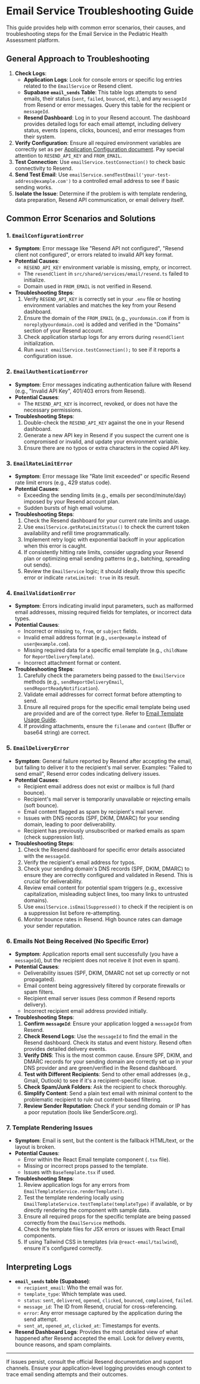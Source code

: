 # Email Service Troubleshooting Guide

This guide provides help with common error scenarios, their causes, and troubleshooting steps for the Email Service in the Pediatric Health Assessment platform.

## General Approach to Troubleshooting

1.  **Check Logs**:
    - **Application Logs**: Look for console errors or specific log entries related to the `EmailService` or Resend client.
    - **Supabase `email_sends` Table**: This table logs attempts to send emails, their status (`sent`, `failed`, `bounced`, etc.), and any `messageId` from Resend or error messages. Query this table for the recipient or `messageId`.
    - **Resend Dashboard**: Log in to your Resend account. The dashboard provides detailed logs for each email attempt, including delivery status, events (opens, clicks, bounces), and error messages from their system.
2.  **Verify Configuration**: Ensure all required environment variables are correctly set as per [Application Configuration document](mdc:docs/configuration.md). Pay special attention to `RESEND_API_KEY` and `FROM_EMAIL`.
3.  **Test Connection**: Use `emailService.testConnection()` to check basic connectivity to Resend.
4.  **Send Test Email**: Use `emailService.sendTestEmail('your-test-address@example.com')` to a controlled email address to see if basic sending works.
5.  **Isolate the Issue**: Determine if the problem is with template rendering, data preparation, Resend API communication, or email delivery itself.

## Common Error Scenarios and Solutions

### 1. `EmailConfigurationError`

- **Symptom**: Error message like "Resend API not configured", "Resend client not configured", or errors related to invalid API key format.
- **Potential Causes**:
  - `RESEND_API_KEY` environment variable is missing, empty, or incorrect.
  - The `resendClient` in `src/shared/services/email/resend.ts` failed to initialize.
  - Domain used in `FROM_EMAIL` is not verified in Resend.
- **Troubleshooting Steps**:
  1.  Verify `RESEND_API_KEY` is correctly set in your `.env` file or hosting environment variables and matches the key from your Resend dashboard.
  2.  Ensure the domain of the `FROM_EMAIL` (e.g., `yourdomain.com` if from is `noreply@yourdomain.com`) is added and verified in the "Domains" section of your Resend account.
  3.  Check application startup logs for any errors during `resendClient` initialization.
  4.  Run `await emailService.testConnection();` to see if it reports a configuration issue.

### 2. `EmailAuthenticationError`

- **Symptom**: Error messages indicating authentication failure with Resend (e.g., "Invalid API Key", 401/403 errors from Resend).
- **Potential Causes**:
  - The `RESEND_API_KEY` is incorrect, revoked, or does not have the necessary permissions.
- **Troubleshooting Steps**:
  1.  Double-check the `RESEND_API_KEY` against the one in your Resend dashboard.
  2.  Generate a new API key in Resend if you suspect the current one is compromised or invalid, and update your environment variable.
  3.  Ensure there are no typos or extra characters in the copied API key.

### 3. `EmailRateLimitError`

- **Symptom**: Error message like "Rate limit exceeded" or specific Resend rate limit errors (e.g., 429 status code).
- **Potential Causes**:
  - Exceeding the sending limits (e.g., emails per second/minute/day) imposed by your Resend account plan.
  - Sudden bursts of high email volume.
- **Troubleshooting Steps**:
  1.  Check the Resend dashboard for your current rate limits and usage.
  2.  Use `emailService.getRateLimitStatus()` to check the current token availability and refill time programmatically.
  3.  Implement retry logic with exponential backoff in your application when this error is caught.
  4.  If consistently hitting rate limits, consider upgrading your Resend plan or optimizing email sending patterns (e.g., batching, spreading out sends).
  5.  Review the `EmailService` logic; it should ideally throw this specific error or indicate `rateLimited: true` in its result.

### 4. `EmailValidationError`

- **Symptom**: Errors indicating invalid input parameters, such as malformed email addresses, missing required fields for templates, or incorrect data types.
- **Potential Causes**:
  - Incorrect or missing `to`, `from`, or `subject` fields.
  - Invalid email address format (e.g., `user@example` instead of `user@example.com`).
  - Missing required data for a specific email template (e.g., `childName` for `ReportDeliveryTemplate`).
  - Incorrect attachment format or content.
- **Troubleshooting Steps**:
  1.  Carefully check the parameters being passed to the `EmailService` methods (e.g., `sendReportDeliveryEmail`, `sendReportReadyNotification`).
  2.  Validate email addresses for correct format before attempting to send.
  3.  Ensure all required props for the specific email template being used are provided and are of the correct type. Refer to [Email Template Usage Guide](mdc:docs/email-templates.md).
  4.  If providing attachments, ensure the `filename` and `content` (Buffer or base64 string) are correct.

### 5. `EmailDeliveryError`

- **Symptom**: General failure reported by Resend after accepting the email, but failing to deliver it to the recipient's mail server. Examples: "Failed to send email", Resend error codes indicating delivery issues.
- **Potential Causes**:
  - Recipient email address does not exist or mailbox is full (hard bounce).
  - Recipient's mail server is temporarily unavailable or rejecting emails (soft bounce).
  - Email content flagged as spam by recipient's mail server.
  - Issues with DNS records (SPF, DKIM, DMARC) for your sending domain, leading to poor deliverability.
  - Recipient has previously unsubscribed or marked emails as spam (check suppression list).
- **Troubleshooting Steps**:
  1.  Check the Resend dashboard for specific error details associated with the `messageId`.
  2.  Verify the recipient's email address for typos.
  3.  Check your sending domain's DNS records (SPF, DKIM, DMARC) to ensure they are correctly configured and validated in Resend. This is crucial for deliverability.
  4.  Review email content for potential spam triggers (e.g., excessive capitalization, misleading subject lines, too many links to untrusted domains).
  5.  Use `emailService.isEmailSuppressed()` to check if the recipient is on a suppression list before re-attempting.
  6.  Monitor bounce rates in Resend. High bounce rates can damage your sender reputation.

### 6. Emails Not Being Received (No Specific Error)

- **Symptom**: Application reports email sent successfully (you have a `messageId`), but the recipient does not receive it (not even in spam).
- **Potential Causes**:
  - Deliverability issues (SPF, DKIM, DMARC not set up correctly or not propagated).
  - Email content being aggressively filtered by corporate firewalls or spam filters.
  - Recipient email server issues (less common if Resend reports delivery).
  - Incorrect recipient email address provided initially.
- **Troubleshooting Steps**:
  1.  **Confirm `messageId`**: Ensure your application logged a `messageId` from Resend.
  2.  **Check Resend Logs**: Use the `messageId` to find the email in the Resend dashboard. Check its status and event history. Resend often provides detailed delivery events.
  3.  **Verify DNS**: This is the most common cause. Ensure SPF, DKIM, and DMARC records for your sending domain are correctly set up in your DNS provider and are green/verified in the Resend dashboard.
  4.  **Test with Different Recipients**: Send to other email addresses (e.g., Gmail, Outlook) to see if it's a recipient-specific issue.
  5.  **Check Spam/Junk Folders**: Ask the recipient to check thoroughly.
  6.  **Simplify Content**: Send a plain text email with minimal content to the problematic recipient to rule out content-based filtering.
  7.  **Review Sender Reputation**: Check if your sending domain or IP has a poor reputation (tools like SenderScore.org).

### 7. Template Rendering Issues

- **Symptom**: Email is sent, but the content is the fallback HTML/text, or the layout is broken.
- **Potential Causes**:
  - Error within the React Email template component (`.tsx` file).
  - Missing or incorrect props passed to the template.
  - Issues with `BaseTemplate.tsx` if used.
- **Troubleshooting Steps**:
  1.  Review application logs for any errors from `EmailTemplateService.renderTemplate()`.
  2.  Test the template rendering locally using `EmailTemplateService.testTemplate(templateType)` if available, or by directly rendering the component with sample data.
  3.  Ensure all required props for the specific template are being passed correctly from the `EmailService` methods.
  4.  Check the template files for JSX errors or issues with React Email components.
  5.  If using Tailwind CSS in templates (via `@react-email/tailwind`), ensure it's configured correctly.

## Interpreting Logs

- **`email_sends` table (Supabase)**:
  - `recipient_email`: Who the email was for.
  - `template_type`: Which template was used.
  - `status`: `sent`, `delivered`, `opened`, `clicked`, `bounced`, `complained`, `failed`.
  - `message_id`: The ID from Resend, crucial for cross-referencing.
  - `error`: Any error message captured by the application during the send attempt.
  - `sent_at`, `opened_at`, `clicked_at`: Timestamps for events.
- **Resend Dashboard Logs**: Provides the most detailed view of what happened after Resend accepted the email. Look for delivery events, bounce reasons, and spam complaints.

---

If issues persist, consult the official Resend documentation and support channels. Ensure your application-level logging provides enough context to trace email sending attempts and their outcomes.
